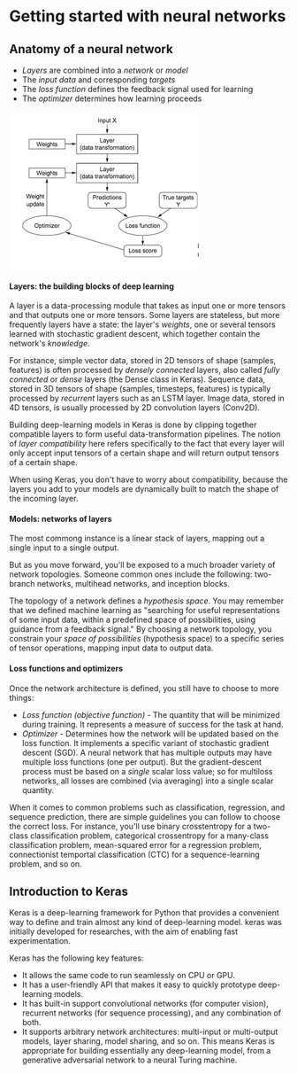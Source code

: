 # Getting started with neural networks

## Anatomy of a neural network
* *Layers* are combined into a *network* or *model*
* The *input data* and corresponding *targets*
* The *loss function* defines the feedback signal used for learning
* The *optimizer* determines how learning proceeds

![Figure](https://github.com/gpadolina/DeepLearning-notes/blob/master/DeepLearning/Figures/Anatomy%20of%20a%20neural%20network.png)
#### Layers: the building blocks of deep learning
A layer is a data-processing module that takes as input one or more tensors and that outputs one or more tensors. Some layers are stateless, but more frequently layers
have a state: the layer's *weights*, one or several tensors learned with stochastic gradient descent, which together contain the network's *knowledge*.

For instance, simple vector data, stored in 2D tensors of shape (samples, features) is often processed by *densely connected* layers, also called *fully connected* or
*dense* layers (the Dense class in Keras). Sequence data, stored in 3D tensors of shape (samples, timesteps, features) is typically processed by *recurrent* layers such
as an LSTM layer. Image data, stored in 4D tensors, is usually processed by 2D convolution layers (Conv2D).

Building deep-learning models in Keras is done by clipping together compatible layers to form useful data-transformation pipelines. The notion of *layer compatibility*
here refers specifically to the fact that every layer will only accept input tensors of a certain shape and will return output tensors of a certain shape.

When using Keras, you don't have to worry about compatibility, because the layers you add to your models are dynamically built to match the shape of the incoming layer.
#### Models: networks of layers
The most commong instance is a linear stack of layers, mapping out a single input to a single output.

But as you move forward, you'll be exposed to a much broader variety of network topologies. Someone common ones include the following: two-branch networks, multihead 
networks, and inception blocks.

The topology of a network defines a *hypothesis space*. You may remember that we defined machine learning as "searching for useful representations of some input data,
within a predefined space of possibilities, using guidance from a feedback signal." By choosing a network topology, you constrain your *space of possibilities*
(hypothesis space) to a specific series of tensor operations, mapping input data to output data.
#### Loss functions and optimizers
Once the network architecture is defined, you still have to choose to more things:
* *Loss function (objective function)* - The quantity that will be minimized during training. It represents a measure of success for the task at hand.
* *Optimizer* - Determines how the network will be updated based on the loss function. It implements a specific variant of stochastic gradient descent (SGD).
A neural network that has multiple outputs may have multiple loss functions (one per output). But the gradient-descent process must be based on a *single* scalar loss
value; so for multiloss networks, all losses are combined (via averaging) into a single scalar quantity.

When it comes to common problems such as classification, regression, and sequence prediction, there are simple guidelines you can follow to choose the correct loss. For
instance, you'll use binary crosstentropy for a two-class classification problem, categorical crossentropy for a many-class classification problem, mean-squared error for
a regression problem, connectionist temportal classification (CTC) for a sequence-learning problem, and so on.

## Introduction to Keras
Keras is a deep-learning framework for Python that provides a convenient way to define and train almost any kind of deep-learning model. keras was initially developed for
researches, with the aim of enabling fast experimentation.

Keras has the following key features:
* It allows the same code to run seamlessly on CPU or GPU.
* It has a user-friendly API that makes it easy to quickly prototype deep-learning models.
* It has built-in support convolutional networks (for computer vision), recurrent networks (for sequence processing), and any combination of both.
* It supports arbitrary network architectures: multi-input or multi-output models, layer sharing, model sharing, and so on. This means Keras is appropriate for building
essentially any deep-learning model, from a generative adversarial network to a neural Turing machine.
